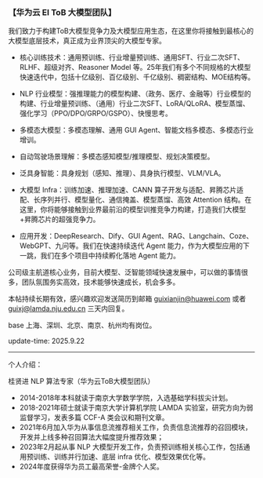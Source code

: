 ### 【华为云 EI ToB 大模型团队】

我们致力于构建ToB大模型竞争力及大模型应用生态，在这里你将接触到最核心的大模型底层技术，真正成为业界顶尖的大模型专家。

+ 核心训练技术：通用预训练、行业增量预训练、通用SFT、行业二次SFT、RLHF、超级对齐、Reasoner Model 等。25年我们有多个不同规格的大模型快速迭代中，包括十亿级别、百亿级别、千亿级别、稠密结构、MOE结构等。

+ NLP 行业模型：强推理能力的模型构建、（政务、医疗、金融等）行业模型的构建、行业增量预训练、（通用）行业二次SFT、LoRA/QLoRA、模型蒸馏、强化学习（PPO/DPO/GRPO/GSPO）、快慢思考。

+ 多模态大模型：多模态理解、通用 GUI Agent、智能文档多模态、多模态行业增训。

+ 自动驾驶场景理解：多模态感知模型/推理模型、规划决策模型。

+ 泛具身智能：具身规划（感知、推理）、具身执行模型、VLM/VLA。

+ 大模型 Infra：训练加速、推理加速、CANN 算子开发与适配、昇腾芯片适配、长序列并行、模型量化、通信掩盖、模型蒸馏、高效 Attention 结构。在这里，你将能够接触到业界最前沿的模型训推竞争力构建，打造我们大模型+昇腾芯片的超强竞争力。

+ 应用开发：DeepResearch、Dify、GUI Agent、RAG、Langchain、Coze、WebGPT、九问等。我们在快速持续迭代 Agent 能力，作为大模型应用的下一跳，我们在多个项目中持续孵化落地 Agent 能力。

公司级主航道核心业务，目前大模型、泛智能领域快速发展中，可以做的事情很多，团队氛围务实高效，技术能够快速成长，机会多多。


本帖持续长期有效，感兴趣欢迎发送简历到邮箱 guixianjin@huawei.com 或者 guixj@lamda.nju.edu.cn 三天内回复。

base 上海、深圳、北京、南京、杭州均有岗位。

update-time: 2025.9.22

- - - 

个人介绍：

桂贤进 NLP 算法专家（华为云ToB大模型团队）
+ 2014-2018年本科就读于南京大学数学学院，入选基础学科拔尖计划。
+ 2018-2021年硕士就读于南京大学计算机学院 LAMDA 实验室，研究方向为弱监督学习，发表多篇 CCF-A 类会议和期刊文章。
+ 2021年6月加入华为从事信息流推荐相关工作，负责信息流推荐的召回模块，开发并上线多种召回算法大幅度提升推荐效果；
+ 2023年2月起从事 NLP 大模型开发工作，负责预训练相关核心工作，包括通用预训练、训练并行加速、底层 infra 优化、模型效果优化等。
+ 2024年度获得华为员工最高荣誉-金牌个人奖。


